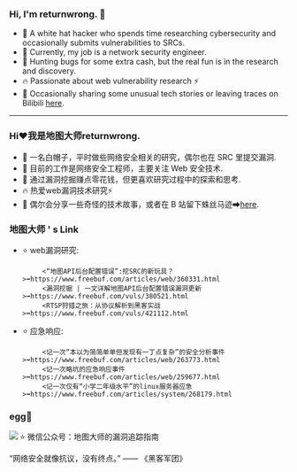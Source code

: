 ### Hi, I'm returnwrong. 👋

- 🔭 A white hat hacker who spends time researching cybersecurity and occasionally submits vulnerabilities to SRCs.
- 🌱  Currently, my job is a network security engineer. 
- 🤔  Hunting bugs for some extra cash, but the real fun is in the research and discovery.
- 🔥  Passionate about web vulnerability research ⚡
- 💬  Occasionally sharing some unusual tech stories or leaving traces on Bilibili [here](https://space.bilibili.com/41150425).
____________________________________________________________________________________________________________________________________________________

### Hi❤我是地图大师returnwrong.
- 🔭 一名白帽子，平时做些网络安全相关的研究，偶尔也在 SRC 里提交漏洞.
- 🌱 目前的工作是网络安全工程师，主要关注 Web 安全技术.
- 🤔 通过漏洞挖掘赚点零花钱，但更喜欢研究过程中的探索和思考.
- 🔥 热爱web漏洞技术研究⚡
- 💬 偶尔会分享一些奇怪的技术故事，或者在 B 站留下蛛丝马迹➡[here](https://space.bilibili.com/41150425).


### 地图大师 ' s Link
- ⭐️ web漏洞研究:  </br>

           <“地图API后台配置错误”:挖SRC的新玩具？>➡https://www.freebuf.com/articles/web/360331.html
           <漏洞挖掘 | 一文详解地图API后台配置错误漏洞更新 >➡https://www.freebuf.com/vuls/380521.html
           <RTSP狩猎之旅：从协议解析到黑客实战 >➡https://www.freebuf.com/vuls/421112.html
           
- ⭐️ 应急响应:  </br>

           <记一次“本以为简简单单但发现有一丁点复杂”的安全分析事件>➡https://www.freebuf.com/articles/web/263773.html
           <记一次略坑的应急响应事件>➡https://www.freebuf.com/articles/web/259677.html
           <记一次仅有“小学二年级水平”的linux服务器应急>➡https://www.freebuf.com/articles/system/268179.html


### egg🥚
⭐️ 微信公众号：地图大师的漏洞追踪指南
<img align="left" src="https://inews.gtimg.com/newsapp_bt/0/13135825746/641">
<p>“网络安全就像抗议，没有终点。”   —— 《黑客军团》</p>
</div>
